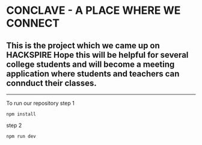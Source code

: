 # CONCLAVE - A PLACE WHERE WE CONNECT
This is the project which we came up on HACKSPIRE
Hope this will be helpful for several college students and will become a meeting application where students and teachers can connduct their classes.
---

 ----


 To run our repository
 step 1
 ```
 npm install
 ```

 step 2
 ```
 npm run dev
 ```